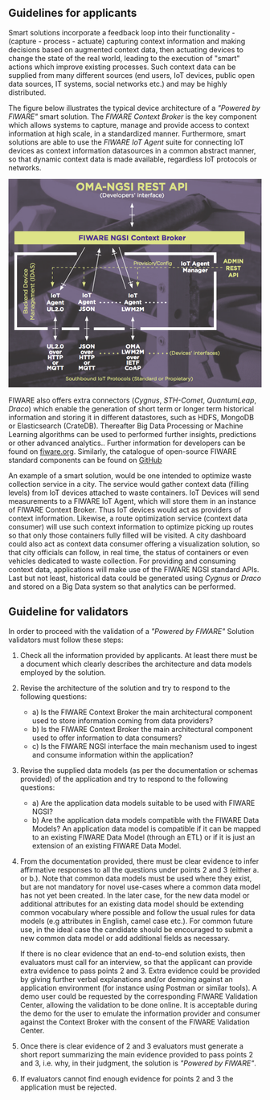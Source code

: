 ## Guidelines for applicants

Smart solutions incorporate a feedback loop into their functionality - (capture - process - actuate) capturing context
information and making decisions based on augmented context data, then actuating devices to change the state of the real
world, leading to the execution of "smart" actions which improve existing processes. Such context data can be supplied
from many different sources (end users, IoT devices, public open data sources, IT systems, social networks etc.) and may
be highly distributed.

The figure below illustrates the typical device architecture of a _"Powered by FIWARE"_ smart solution. The _FIWARE
Context Broker_ is the key component which allows systems to capture, manage and provide access to context information
at high scale, in a standardized manner. Furthermore, smart solutions are able to use the _FIWARE IoT Agent_ suite for
connecting IoT devices as context information datasources in a common abstract manner, so that dynamic context data is
made available, regardless IoT protocols or networks.

![](../img/agents.png)

FIWARE also offers extra connectors (_Cygnus_, _STH-Comet_, _QuantumLeap_, _Draco_) which enable the generation of short
term or longer term historical information and storing it in different datastores, such as HDFS, MongoDB or
Elasticsearch (CrateDB). Thereafter Big Data Processing or Machine Learning algorithms can be used to performed further
insights, predictions or other advanced analytics.. Further information for developers can be found on
[fiware.org](https://www.fiware.org/developers). Similarly, the catalogue of open-source FIWARE standard components can
be found on [GitHub](https://www.fiware.org/developers/catalogue)

An example of a smart solution, would be one intended to optimize waste collection service in a city. The service would
gather context data (filling levels) from IoT devices attached to waste containers. IoT Devices will send measurements
to a FIWARE IoT Agent, which will store them in an instance of FIWARE Context Broker. Thus IoT devices would act as
providers of context information. Likewise, a route optimization service (context data consumer) will use such context
information to optimize picking up routes so that only those containers fully filled will be visited. A city dashboard
could also act as context data consumer offering a visualization solution, so that city officials can follow, in real
time, the status of containers or even vehicles dedicated to waste collection. For providing and consuming context data,
applications will make use of the FIWARE NGSI standard APIs. Last but not least, historical data could be generated
using _Cygnus_ or _Draco_ and stored on a Big Data system so that analytics can be performed.

## Guideline for validators

In order to proceed with the validation of a _"Powered by FIWARE"_ Solution validators must follow these steps:

1. Check all the information provided by applicants. At least there must be a document which clearly describes the
   architecture and data models employed by the solution.

2. Revise the architecture of the solution and try to respond to the following questions:

    - a) Is the FIWARE Context Broker the main architectural component used to store information coming from data
      providers?
    - b) Is the FIWARE Context Broker the main architectural component used to offer information to data consumers?
    - c) Is the FIWARE NGSI interface the main mechanism used to ingest and consume information within the application?

3. Revise the supplied data models (as per the documentation or schemas provided) of the application and try to respond
   to the following questions:

    - a) Are the application data models suitable to be used with FIWARE NGSI?
    - b) Are the application data models compatible with the FIWARE Data Models? An application data model is compatible
      if it can be mapped to an existing FIWARE Data Model (through an ETL) or if it is just an extension of an existing
      FIWARE Data Model.

4. From the documentation provided, there must be clear evidence to infer affirmative responses to all the questions
   under points 2 and 3 (either a. or b.). Note that common data models must be used where they exist, but are not
   mandatory for novel use-cases where a common data model has not yet been created. In the later case, for the new data
   model or additional attributes for an existing data model should be extending common vocabulary where possible and
   follow the usual rules for data models (e.g attributes in English, camel case etc.). For common future use, in the
   ideal case the candidate should be encouraged to submit a new common data model or add additional fields as
   necessary.

    If there is no clear evidence that an end-to-end solution exists, then evaluators must call for an interview, so
    that the applicant can provide extra evidence to pass points 2 and 3. Extra evidence could be provided by giving
    further verbal explanations and/or demoing against an application environment (for instance using Postman or similar
    tools). A demo user could be requested by the corresponding FIWARE Validation Center, allowing the validation to be
    done online. It is acceptable during the demo for the user to emulate the information provider and consumer against
    the Context Broker with the consent of the FIWARE Validation Center.

5. Once there is clear evidence of 2 and 3 evaluators must generate a short report summarizing the main evidence
   provided to pass points 2 and 3, i.e. why, in their judgment, the solution is _"Powered by FIWARE"_.

6. If evaluators cannot find enough evidence for points 2 and 3 the application must be rejected.
